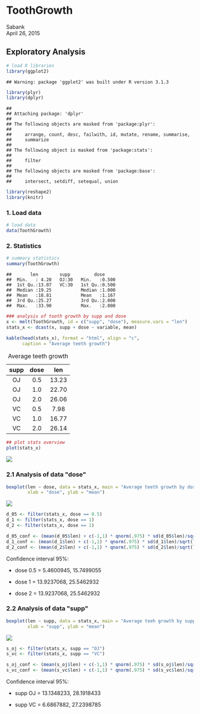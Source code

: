 # ToothGrowth
Sabank  
April 26, 2015  

## Exploratory Analysis

```r
# load R libraries
library(ggplot2)
```

```
## Warning: package 'ggplot2' was built under R version 3.1.3
```

```r
library(plyr)
library(dplyr)
```

```
## 
## Attaching package: 'dplyr'
## 
## The following objects are masked from 'package:plyr':
## 
##     arrange, count, desc, failwith, id, mutate, rename, summarise,
##     summarize
## 
## The following object is masked from 'package:stats':
## 
##     filter
## 
## The following objects are masked from 'package:base':
## 
##     intersect, setdiff, setequal, union
```

```r
library(reshape2)
library(knitr)
```

### 1. Load data

```r
# load data
data(ToothGrowth)
```

### 2. Statistics

```r
# summary statistics
summary(ToothGrowth)
```

```
##       len        supp         dose      
##  Min.   : 4.20   OJ:30   Min.   :0.500  
##  1st Qu.:13.07   VC:30   1st Qu.:0.500  
##  Median :19.25           Median :1.000  
##  Mean   :18.81           Mean   :1.167  
##  3rd Qu.:25.27           3rd Qu.:2.000  
##  Max.   :33.90           Max.   :2.000
```

```r
### analysis of tooth growth by supp and dose
x <- melt(ToothGrowth, id = c("supp", "dose"), measure.vars = "len")
stats_x <- dcast(x, supp + dose ~ variable, mean)

kable(head(stats_x), format = "html", align = "c",
      caption = "Average teeth growth")
```

<table>
<caption>Average teeth growth</caption>
 <thead>
  <tr>
   <th style="text-align:center;"> supp </th>
   <th style="text-align:center;"> dose </th>
   <th style="text-align:center;"> len </th>
  </tr>
 </thead>
<tbody>
  <tr>
   <td style="text-align:center;"> OJ </td>
   <td style="text-align:center;"> 0.5 </td>
   <td style="text-align:center;"> 13.23 </td>
  </tr>
  <tr>
   <td style="text-align:center;"> OJ </td>
   <td style="text-align:center;"> 1.0 </td>
   <td style="text-align:center;"> 22.70 </td>
  </tr>
  <tr>
   <td style="text-align:center;"> OJ </td>
   <td style="text-align:center;"> 2.0 </td>
   <td style="text-align:center;"> 26.06 </td>
  </tr>
  <tr>
   <td style="text-align:center;"> VC </td>
   <td style="text-align:center;"> 0.5 </td>
   <td style="text-align:center;"> 7.98 </td>
  </tr>
  <tr>
   <td style="text-align:center;"> VC </td>
   <td style="text-align:center;"> 1.0 </td>
   <td style="text-align:center;"> 16.77 </td>
  </tr>
  <tr>
   <td style="text-align:center;"> VC </td>
   <td style="text-align:center;"> 2.0 </td>
   <td style="text-align:center;"> 26.14 </td>
  </tr>
</tbody>
</table>

```r
## plot stats overview
plot(stats_x)
```

![](ToothGrowth_files/figure-html/unnamed-chunk-3-1.png) 

### 2.1 Analysis of data "dose"

```r
boxplot(len ~ dose, data = stats_x, main = "Average teeth growth by dose",
        xlab = "dose", ylab = "mean")
```

![](ToothGrowth_files/figure-html/unnamed-chunk-4-1.png) 

```r
d_05 <- filter(stats_x, dose == 0.5)
d_1 <- filter(stats_x, dose == 1)
d_2 <- filter(stats_x, dose == 1)

d_05_conf <- (mean(d_05$len) + c(-1,1) * qnorm(.975) * sd(d_05$len)/sqrt(length(d_05$len)))
d_1_conf <- (mean(d_1$len) + c(-1,1) * qnorm(.975) * sd(d_1$len)/sqrt(length(d_1$len)))
d_2_conf <- (mean(d_2$len) + c(-1,1) * qnorm(.975) * sd(d_2$len)/sqrt(length(d_2$len)))
```
Confidence interval 95%:

* dose 0.5 = 5.4600945, 15.7499055

* dose 1 = 13.9237068, 25.5462932

* dose 2 = 13.9237068, 25.5462932

### 2.2 Analysis of data "supp"

```r
boxplot(len ~ supp, data = stats_x, main = "Average teeh growth by supp",
        xlab = "supp", ylab = "mean")
```

![](ToothGrowth_files/figure-html/unnamed-chunk-5-1.png) 

```r
s_oj <- filter(stats_x, supp == "OJ")
s_vc <- filter(stats_x, supp == "VC")

s_oj_conf <- (mean(s_oj$len) + c(-1,1) * qnorm(.975) * sd(s_oj$len)/sqrt(length(s_oj$len)))
s_vc_conf <- (mean(s_vc$len) + c(-1,1) * qnorm(.975) * sd(s_vc$len)/sqrt(length(s_vc$len)))
```
Confidence interval 95%:

* supp OJ = 13.1348233, 28.1918433

* supp VC = 6.6867882, 27.2398785





